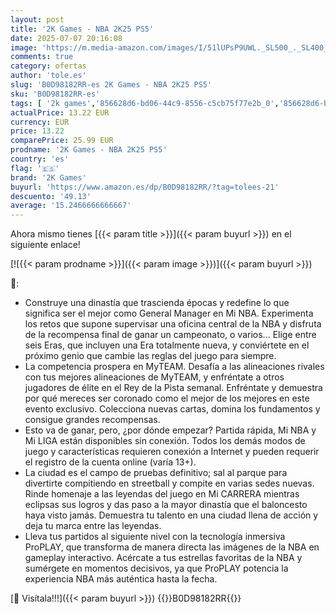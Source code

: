 ```yaml
---
layout: post
title: '2K Games - NBA 2K25 PS5'
date: 2025-07-07 20:16:08
image: 'https://m.media-amazon.com/images/I/51lUPsP9UWL._SL500_._SL400_.jpg'
comments: true
category: ofertas
author: 'tole.es'
slug: 'B0D98182RR-es 2K Games - NBA 2K25 PS5'
sku: 'B0D98182RR-es'
tags: [ '2k games','856628d6-bd06-44c9-8556-c5cb75f77e2b_0','856628d6-bd06-44c9-8556-c5cb75f77e2b_2201','856628d6-bd06-44c9-8556-c5cb75f77e2b_3601','856628d6-bd06-44c9-8556-c5cb75f77e2b_401','Arborist Merchandising Root','Hardware y juegos para PlayStation 5','Juegos para PlayStation 5','Preventa de Videojuegos','Self Service','Special Features Stores','Tienda de consolas y videojuegos infantiles','Videojuegos','Videojuegos más esperados','ps5','🇪🇸', ]
actualPrice: 13.22 EUR
currency: EUR
price: 13.22
comparePrice: 25.99 EUR
prodname: '2K Games - NBA 2K25 PS5'
country: 'es'
flag: '🇪🇸'
brand: '2K Games'
buyurl: 'https://www.amazon.es/dp/B0D98182RR/?tag=tolees-21'
descuento: '49.13'
average: '15.2466666666667'
---
```


Ahora mismo tienes [{{< param title >}}]({{< param buyurl >}}) en el siguiente enlace!

[![{{< param prodname >}}]({{< param image >}})]({{< param buyurl >}})

🔎:

- Construye una dinastía que trascienda épocas y redefine lo que significa ser el mejor como General Manager en Mi NBA. Experimenta los retos que supone supervisar una oficina central de la NBA y disfruta de la recompensa final de ganar un campeonato, o varios... Elige entre seis Eras, que incluyen una Era totalmente nueva, y conviértete en el próximo genio que cambie las reglas del juego para siempre.
- La competencia prospera en MyTEAM. Desafía a las alineaciones rivales con tus mejores alineaciones de MyTEAM, y enfréntate a otros jugadores de élite en el Rey de la Pista semanal. Enfréntate y demuestra por qué mereces ser coronado como el mejor de los mejores en este evento exclusivo. Colecciona nuevas cartas, domina los fundamentos y consigue grandes recompensas.
- Esto va de ganar, pero, ¿por dónde empezar? Partida rápida, Mi NBA y Mi LIGA están disponibles sin conexión. Todos los demás modos de juego y características requieren conexión a Internet y pueden requerir el registro de la cuenta online (varía 13+).
- La ciudad es el campo de pruebas definitivo; sal al parque para divertirte compitiendo en streetball y compite en varias sedes nuevas. Rinde homenaje a las leyendas del juego en Mi CARRERA mientras eclipsas sus logros y das paso a la mayor dinastía que el baloncesto haya visto jamás. Demuestra tu talento en una ciudad llena de acción y deja tu marca entre las leyendas.
- Lleva tus partidos al siguiente nivel con la tecnología inmersiva ProPLAY, que transforma de manera directa las imágenes de la NBA en gameplay interactivo. Acércate a tus estrellas favoritas de la NBA y sumérgete en momentos decisivos, ya que ProPLAY potencia la experiencia NBA más auténtica hasta la fecha.

[🛒 Visítala!!!]({{< param buyurl >}})
{{<world>}}B0D98182RR{{</world>}}
